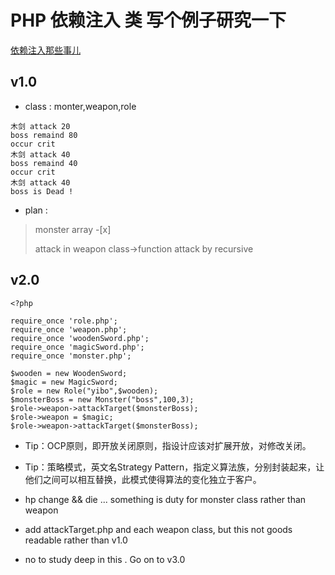 

# PHP 依赖注入 类 写个例子研究一下

[依赖注入那些事儿](https://www.cnblogs.com/leoo2sk/archive/2009/06/17/1504693.html)


## v1.0
- class : monter,weapon,role
```
木剑 attack 20
boss remaind 80
occur crit
木剑 attack 40
boss remaind 40
occur crit
木剑 attack 40
boss is Dead !
```

- plan : 
> monster array -[x]
> 
> attack in weapon class->function attack by recursive

## v2.0

```
<?php

require_once 'role.php';
require_once 'weapon.php';
require_once 'woodenSword.php';
require_once 'magicSword.php';
require_once 'monster.php';

$wooden = new WoodenSword;
$magic = new MagicSword;
$role = new Role("yibo",$wooden);
$monsterBoss = new Monster("boss",100,3);
$role->weapon->attackTarget($monsterBoss);
$role->weapon = $magic;
$role->weapon->attackTarget($monsterBoss);

```

- Tip：OCP原则，即开放关闭原则，指设计应该对扩展开放，对修改关闭。
- Tip：策略模式，英文名Strategy Pattern，指定义算法族，分别封装起来，让他们之间可以相互替换，此模式使得算法的变化独立于客户。

- hp change && die ... something is duty for monster class rather than weapon 
- add attackTarget.php and each weapon class, but this not goods readable rather than v1.0
- no to study deep in this . Go on to v3.0

